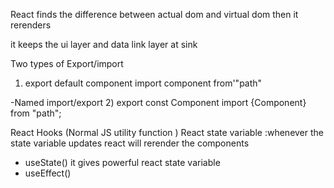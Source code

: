 React finds the difference between actual dom and virtual dom then it rerenders 

it keeps the ui layer and data link layer at sink

Two types of Export/import
1) export default component
   import component from'"path"

-Named import/export
2) export const Component
   import {Component} from "path";

React Hooks
(Normal JS utility function )
React state variable :whenever the state variable updates react will rerender the components
- useState()  it gives powerful react state variable
- useEffect()
